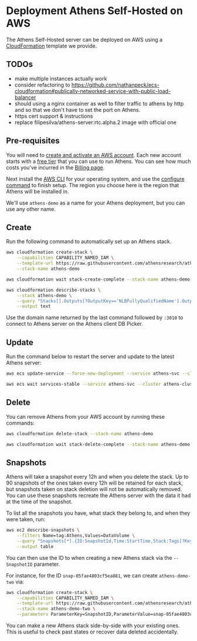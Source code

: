 # Deployment Athens Self-Hosted on AWS

The Athens Self-Hosted server can be deployed on AWS using a [CloudFormation](https://docs.aws.amazon.com/AWSCloudFormation/latest/UserGuide/Welcome.html) template we provide.

## TODOs

- make multiple instances actually work
- consider refactoring to https://github.com/nathanpeck/ecs-cloudformation#publically-networked-service-with-public-load-balancer
- should using a nginx container as well to filter traffic to athens by http and so that we don't have to set the port on Athens.
- https cert support & instructions
- replace filipesilva/athens-server:rtc.alpha.2 image with official one

## Pre-requisites

You will need to [create and activate an AWS account](https://aws.amazon.com/premiumsupport/knowledge-center/create-and-activate-aws-account/).
Each new account starts with a [free tier](https://aws.amazon.com/premiumsupport/knowledge-center/what-is-free-tier/) that you can use to run Athens.
You can see how much costs you've incurred in the [Billing page](https://console.aws.amazon.com/billing/).

Next install the [AWS CLI](https://docs.aws.amazon.com/cli/latest/userguide/install-cliv2.html) for your operating system, and use the [configure command](https://docs.aws.amazon.com/cli/latest/userguide/cli-configure-quickstart.html#cli-configure-quickstart-config) to finish setup.
The region you choose here is the region that Athens will be installed in.

We'll use `athens-demo` as a name for your Athens deployment, but you can use any other name.


## Create

Run the following command to automatically set up an Athens stack.

```sh
aws cloudformation create-stack \
    --capabilities CAPABILITY_NAMED_IAM \
    --template-url https://raw.githubusercontent.com/athensresearch/athens/main/data/self-hosted.cloudformation.yml \
    --stack-name athens-demo
```
```sh
aws cloudformation wait stack-create-complete --stack-name athens-demo
```
```sh
aws cloudformation describe-stacks \
    --stack athens-demo \
    --query "Stacks[].Outputs[?OutputKey=='NLBFullyQualifiedName'].OutputValue" \
    --output text
```

Use the domain name returned by the last command followed by `:3010` to connect to Athens server on the Athens client DB Picker.


## Update

Run the command below to restart the server and update to the latest Athens server:

```sh
aws ecs update-service --force-new-deployment --service athens-svc --cluster athens-cluster
```
```sh
aws ecs wait services-stable --service athens-svc --cluster athens-cluster
```


## Delete

You can remove Athens from your AWS account by running these commands:

```sh
aws cloudformation delete-stack --stack-name athens-demo
```
```sh
aws cloudformation wait stack-delete-complete --stack-name athens-demo
```


## Snapshots

Athens will take a snapshot every 12h and when you delete the stack.
Up to 90 snapshots of the ones taken every 12h will be retained for each stack, but snapshots taken on stack deletion will not be automatically removed.
You can use these snapshots recreate the Athens server with the data it had at the time of the snapshot.

To list all the snapshots you have, what stack they belong to, and when they were taken, run:
```sh
aws ec2 describe-snapshots \
    --filters Name=tag:Athens,Values=DataVolume \
    --query "Snapshots[*].{ID:SnapshotId,Time:StartTime,Stack:Tags[?Key=='AthensStack']|[0].Value} | sort_by([], &Time)" \
    --output table
```

You can then use the ID to when creating a new Athens stack via the `--SnapshotID` parameter.

For instance, for the ID `snap-05fae4803cf5ea081`, we can create `athens-demo-two` via:
```sh
aws cloudformation create-stack \
    --capabilities CAPABILITY_NAMED_IAM \
    --template-url https://raw.githubusercontent.com/athensresearch/athens/main/data/self-hosted.cloudformation.yml \
    --stack-name athens-demo-two \
    --parameters ParameterKey=SnapshotID,ParameterValue=snap-05fae4803cf5ea081
```

You can make a new Athens stack side-by-side with your existing ones.
This is useful to check past states or recover data deleted accidentally.

